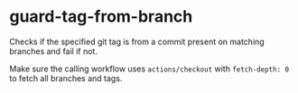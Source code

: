 # guard-tag-from-branch

Checks if the specified git tag is from a commit present on matching branches
and fail if not.

Make sure the calling workflow uses `actions/checkout` with `fetch-depth: 0` to
fetch all branches and tags.
